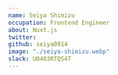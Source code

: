 ```yaml
---
name: Seiya Shimizu
occupation: Frontend Engineer
about: Nuxt.js
twitter:
github: seiya0914
image: "./seiya-shimizu.webp"
slack: U0403RTQS4T
---
```

